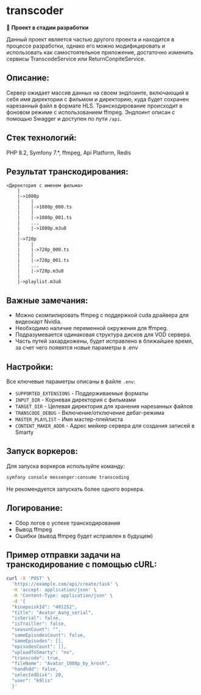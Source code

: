 # transcoder

🚧 **Проект в стадии разработки**

Данный проект является частью другого проекта и находится в процессе разработки, однако его можно модифицировать и использовать как самостоятельное приложение, достаточно изменить сервисы TranscodeService или ReturnConpiteService.

## Описание:

Сервер ожидает массив данных на своем эндпоинте, включающий в себя имя директории с фильмом и директорию, куда будет сохранен нарезанный файл в формате HLS. Транскодирование происходит в фоновом режиме с использованием ffmpeg. Эндпоинт описан с помощью Swagger и доступен по пути `/api`.

## Стек технологий:

PHP 8.2, Symfony 7.*, ffmpeg, Api Platform, Redis

## Результат транскодирования:

```
<Директория с именем фильма>
    |
    |->1080p
    |    |
    |    |->1080p_000.ts
    |    |
    |    |->1080p_001.ts
    |    ...
    |    |->1080p.m3u8
    |
    |->720p
    |    |
    |    |->720p_000.ts
    |    |
    |    |->720p_001.ts
    |    ...
    |    |->720p.m3u8
    |
    |->playlist.m3u8
```

## Важные замечания:

- Можно скомпилировать ffmpeg с поддержкой cuda драйвера для видеокарт Nvidia.
- Необходимо наличие переменной окружения для ffmpeg.
- Подразумевается одинаковая структура дисков для VOD сервера.
- Часть путей захардкожены, будет исправлено в ближайшее время, за счет чего появятся новые параметры в .env

## Настройки:

Все ключевые параметры описаны в файле `.env`:

- `SUPPORTED_EXTENSIONS` - Поддерживаемые форматы
- `INPUT_DIR` - Корневая директория с фильмами
- `TARGET_DIR` - Целевая директория для хранения нарезанных файлов
- `TRANSCODE_DEBUG` - Включение/отключение дебаг-режима
- `MASTER_PLAYLIST` - Имя мастер-плейлиста
- `CONTENT_MAKER_ADDR` - Адрес мейкер сервера для создания записей в Smarty

## Запуск воркеров:

Для запуска воркеров используйте команду:

```bash
symfony console messenger:consume transcoding
```

Не рекомендуется запускать более одного воркера.

## Логирование:

- Сбор логов о успехе транскодирования
- Вывод ffmpeg
- Ошибки (вывод ffmpeg будет исправлен в будущем)

## Пример отправки задачи на транскодирование с помощью cURL:

```bash
curl -X 'POST' \
  'https://example.com/api/create/task' \
  -H 'accept: application/json' \
  -H 'Content-Type: application/json' \
  -d '{
  "kinopoiskId": "401152",
  "title": "Avatar_Aang_serial",
  "isSerial": false,
  "isTrailler": false,
  "seasonCount": "",
  "sameEpisodesCount": false,
  "sameEpisodes": [],
  "episodesCount": [],
  "uploadToSmarty": "no",
  "transcode": true,
  "fileName": "Avatar_1080p_by_krosh",
  "handhdd": false,
  "selectedDisk": 20,
  "user": "k9lis"
  }'
```
